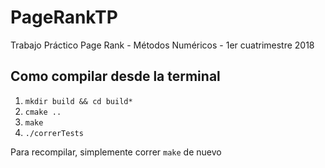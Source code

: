 # PageRankTP
Trabajo Práctico Page Rank - Métodos Numéricos - 1er cuatrimestre 2018

## Como compilar desde la terminal
1. `mkdir build && cd build*`
2. `cmake ..`
3. `make`
4. `./correrTests`

Para recompilar, simplemente correr `make` de nuevo
